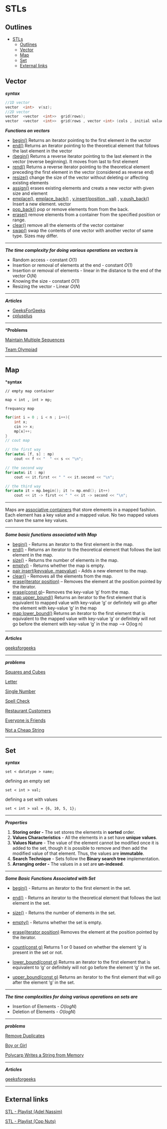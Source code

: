 # STLs

## Outlines

- [STLs](#stls)
  - [Outlines](#outlines)
  - [Vector](#vector)
  - [Map](#map)
  - [Set](#set)
  - [External links](#external-links)

## Vector

***syntax***

```cpp
//1D vector
vector  <int>  v(sz);
//2D vector
vector  <vector  <int>>  grid(rows);
vector  <vector  <int>>  grid(rows , vector <int> (cols , initial value));
```

***Functions on vectors***

- [begin()](https://www.geeksforgeeks.org/vectorbegin-vectorend-c-stl/) Returns an iterator pointing to the first element in the vector
- [end()](https://www.geeksforgeeks.org/vectorbegin-vectorend-c-stl/)  Returns an iterator pointing to the theoretical element that follows the last element in the vector
- [rbegin()](https://www.geeksforgeeks.org/vector-rbegin-and-rend-function-in-c-stl/) Returns a reverse iterator pointing to the last element in the vector (reverse beginning). It moves from last to first element
- [rend()](https://www.geeksforgeeks.org/vector-rbegin-and-rend-function-in-c-stl/) Returns a reverse iterator pointing to the theoretical element preceding the first element in the vector (considered as reverse end)
- [resize()](https://www.geeksforgeeks.org/vector-chttps://pastebin.com/begin-vector-cend-c-stl/) change the size of the vector without deleting or affecting existing elements
- [assign()](https://www.geeksforgeeks.org/vector-assign-in-c-stl/) erases existing elements and creats a new vector with given size and element
- [emplace()](https://www.geeksforgeeks.org/vector-emplace-function-in-c-stl/), [emplace_back()](https://www.geeksforgeeks.org/vectoremplace_back-c-stl/) ,  [v.insert(position , val)](https://www.geeksforgeeks.org/vector-insert-function-in-c-stl/) ,  [v.push_back()](https://www.geeksforgeeks.org/vectorpush_back-vectorpop_back-c-stl/) Insert a new element.
vector
- [pop_back()](https://www.geeksforgeeks.org/vectorpush_back-vectorpop_back-c-stl/) pop or remove elements from from the back.
- [erase()](https://www.geeksforgeeks.org/vectorclear-vectorerase-c-stl/) remove elements from a container from the specified position or range.
- [clear()](https://www.geeksforgeeks.org/vectorclear-vectorerase-c-stl/) remove all the elements of the vector container
- [swap()](https://www.geeksforgeeks.org/vectorat-vectorswap-c-stl/) swap the contents of one vector with another vector of same type. Sizes may differ.
  
---

***The time complexity for doing various operations on vectors is***

- Random access - constant $O(1)$
- Insertion or removal of elements at the end - constant $O(1)$
- Insertion or removal of elements - linear in the distance to the end of the vector $O(N)$
- Knowing the size - constant $O(1)$
- Resizing the vector - Linear $O(N)$

---

***Articles***

- [GeeksForGeeks](https://www.geeksforgeeks.org/vector-in-cpp-stl/?ref=gcse)
- [cplusplus](https://cplusplus.com/reference/vector/vector/)

---

***Problems**

[Maintain Multiple Sequences](https://atcoder.jp/contests/abc271/tasks/abc271_b)

[Team Olympiad](https://codeforces.com/problemset/problem/490/A)

---

## Map

***syntax**

`// empty map container`

`map < int , int > mp;`

`frequancy map`

```cpp
for(int i = 0 ; i < n ; i++){
    int x;
    cin >> x;
    mp[x]++;
}
// cout map

// the first way
for(auto& [f, s] : mp) 
    cout << f << "  " << s << "\n";

// the second way
for(auto& it : mp)
    cout << it.first << " " << it.second << "\n";

// the third way
for(auto it = mp.begin(); it != mp.end(); it++)
    cout << it -> first << " " << it -> second << "\n";
```

---
  
Maps are [associative containers](https://www.geeksforgeeks.org/containers-cpp-stl/) that store elements in a mapped fashion. Each element has a key value and a mapped value. No two mapped values can have the same key values.

---

***Some basic functions associated with Map***

- [begin()](https://www.geeksforgeeks.org/mapbegin-end-c-stl/) - Returns an iterator to the first element in the map.
- [end()](https://www.geeksforgeeks.org/mapbegin-end-c-stl/) - Returns an iterator to the theoretical element that follows the last element in the map.
- [size()](https://www.geeksforgeeks.org/mapsize-c-stl/) - Returns the number of elements in the map.
- [empty()](https://www.geeksforgeeks.org/mapempty-c-stl/) - Returns whether the map is empty.
- [pair insert(keyvalue, mapvalue)](https://www.geeksforgeeks.org/map-insert-in-c-stl/) - Adds a new element to the map.
- [clear()](https://www.geeksforgeeks.org/mapclear-c-stl/) - Removes all the elements from the map.
- [erase(iterator position)](https://www.geeksforgeeks.org/map-erase-function-in-c-stl/) – Removes the element at the position pointed by the iterator.
- [erase(const g)](https://www.geeksforgeeks.org/map-erase-function-in-c-stl/)– Removes the key-value ‘g’ from the map.
- [map upper_bound()](https://www.geeksforgeeks.org/map-upper_bound-function-in-c-stl/)	Returns an iterator to the first element that is equivalent to mapped value with key-value ‘g’ or definitely will go after the element with key-value ‘g’ in the map
- [map lower_bound()](https://www.geeksforgeeks.org/map-lower_bound-function-in-c-stl/)	Returns an iterator to the first element that is equivalent to the mapped value with key-value ‘g’ or definitely will not go before the element with key-value ‘g’ in the map –> O(log n)


---

***Articles***

[geeksforgeeks](https://www.geeksforgeeks.org/map-associative-containers-the-c-standard-template-library-stl/)

---

***problems***

[Squares and Cubes](https://codeforces.com/contest/1619/problem/B)

[Letter](https://codeforces.com/gym/323462/problem/C)

[Single Number](https://leetcode.com/problems/single-number/)

[Spell Check](https://codeforces.com/contest/1722/problem/A)

[Restaurant Customers](https://vjudge.net/contest/517904#problem/G)

[Everyone is Friends](https://atcoder.jp/contests/abc272/tasks/abc272_b)

[Not a Cheap String](https://codeforces.com/contest/1702/problem/D)

---

## Set

***syntax***

`set < datatype > name;`

defining an empty set

`set < int > val;`

defining a set with values

`set < int > val = {6, 10, 5, 1};`

---

***Properties***

1. **Storing order -** The set stores the elements in **sorted** order.
2. **Values Characteristics** - All the elements in a set have **unique values**.
3. **Values Nature** - The value of the element cannot be modified once it is added to the set, though it is possible to remove and then add the modified value of that element. Thus, the values  are **immutable**.
4. **Search Technique** - Sets follow the **Binary search tree** implementation.
5. **Arranging order -** The values in a set are **un-indexed**.

---

***Some Basic Functions Associated with Set***

- [begin()](https://www.geeksforgeeks.org/setbegin-setend-c-stl/) - Returns an iterator to the first element in the set.
- [end()](https://www.geeksforgeeks.org/setbegin-setend-c-stl/) - Returns an iterator to the theoretical element that follows the last element in the set.
- [size()](https://www.geeksforgeeks.org/setsize-c-stl/) - Returns the number of elements in the set.
- [empty()](https://www.geeksforgeeks.org/setempty-c-stl/) - Returns whether the set is empty.

- [erase(iterator position)](https://www.geeksforgeeks.org/seterase-c-stl/) 	Removes the element at the position pointed by the iterator.

- [count(const g)](https://www.geeksforgeeks.org/set-count-function-in-c-stl/)	Returns 1 or 0 based on whether the element ‘g’ is present in the set or not.

- [lower_bound(const g)](https://www.geeksforgeeks.org/set-lower_bound-function-in-c-stl/)	Returns an iterator to the first element that is equivalent to ‘g’ or definitely will not go before the element ‘g’ in the set.


- [upper_bound(const g)](https://www.geeksforgeeks.org/set-upper_bound-function-in-c-stl/)	Returns an iterator to the first element that will go after the element ‘g’ in the set.

---

***The time complexities for doing various operations on sets are***

- Insertion of Elements - $O(log N)$
- Deletion of Elements - $O(log N)$

---

***problems***

[Remove Duplicates](https://codeforces.com/group/KQlzWufN6x/contest/376252/problem/A)

[Boy or Girl](https://codeforces.com/group/KQlzWufN6x/contest/376252/problem/C)

[Polycarp Writes a String from Memory](https://codeforces.com/contest/1702/problem/B)

---

***Articles***

[geeksforgeeks](https://www.geeksforgeeks.org/set-in-cpp-stl/)

---

## External links

[STL - Playlist (Adel Nassim)](https://www.youtube.com/playlist?list=PLCInYL3l2AainAE4Xq2kdNGDfG0bys2xp)

[STL - Playlist (Cpp Nuts)](https://www.youtube.com/playlist?list=PLk6CEY9XxSIA-xo3HRYC3M0Aitzdut7AA)


